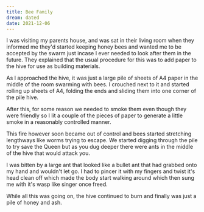 ```yaml
---
title: Bee Family
dream: dated
date: 2021-12-06
---
```


I was visiting my parents house, and was sat in their living room when they informed me they'd started keeping honey bees and wanted me to be accepted by the swarm just incase I ever needed to look after them in the future. They explained that the usual procedure for this was to add paper to the hive for use as building materials.

As I approached the hive, it was just a large pile of sheets of A4 paper in the middle of the room swarming with bees. I crouched next to it and started rolling up sheets of A4, folding the ends and sliding them into one corner of the pile hive.

After this, for some reason we needed to smoke them even though they were friendly so I lit a couple of the pieces of paper to generate a little smoke in a reasonably controlled manner.

This fire however soon became out of control and bees started stretching lengthways like worms trying to escape. We started digging through the pile to try save the Queen but as you dug deeper there were ants in the middle of the hive that would attack you.

I was bitten by a large ant that looked like a bullet ant that had grabbed onto my hand and wouldn't let go. I had to pincer it with my fingers and twist it's head clean off which made the body start walking around which then sung me with it's wasp like singer once freed.

While all this was going on, the hive continued to burn and finally was just a pile of honey and ash.
